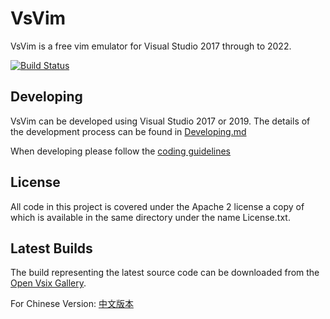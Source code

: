 VsVim
===
VsVim is a free vim emulator for Visual Studio 2017 through to 2022.

[![Build Status](https://dev.azure.com/VsVim/VsVim/_apis/build/status/VsVim-CI?branchName=master)](https://dev.azure.com/VsVim/VsVim/_build/latest?definitionId=1&branchName=master)

## Developing
VsVim can be developed using Visual Studio 2017 or 2019. The details of the 
development process can be found in
[Developing.md](https://github.com/VsVim/VsVim/blob/master/Documentation/Developing.md)

When developing please follow the
[coding guidelines](https://github.com/VsVim/VsVim/blob/master/Documentation/CodingGuidelines.md)

## License

All code in this project is covered under the Apache 2 license a copy of which 
is available in the same directory under the name License.txt.

## Latest Builds

The build representing the latest source code can be downloaded from the
[Open Vsix Gallery](http://vsixgallery.com/extension/VsVim.Microsoft.e214908b-0458-4ae2-a583-4310f29687c3/).  

For Chinese Version: [中文版本](README.ch.md)
